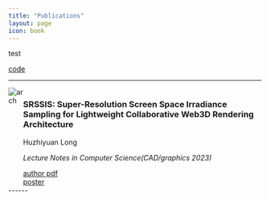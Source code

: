 ```yaml
---
title: "Publications"
layout: page
icon: book
---
```


<p>test</p>
<div class="more"><a href="./test.html">code</a></div>

------
<div style="display: flex;">
<img class="img-square" src="2023/SRSSIS/pic.jpg" title="arch">
<div>
<h3>SRSSIS: Super-Resolution Screen Space Irradiance Sampling for Lightweight Collaborative Web3D Rendering Architecture</h3>

Huzhiyuan Long

*Lecture Notes in Computer Science(CAD/graphics 2023)*

<div class="more"><a href="./2023/SRSSIS/SRSSIS.pdf">author pdf</a></div> 
<div class="more"><a href="./2023/SRSSIS/poster.pdf">poster</a></div>
</div>
</div>
------
